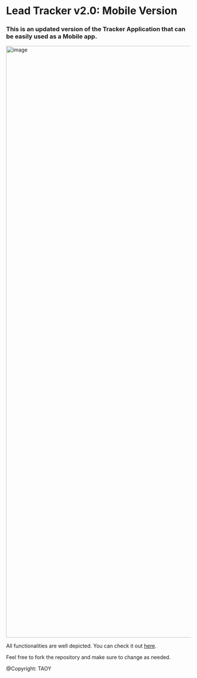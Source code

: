 # Lead Tracker v2.0: Mobile Version

### This is an updated version of the Tracker Application that can be easily used as a Mobile app.

<img width="3024" height="1614" alt="image" src="https://github.com/user-attachments/assets/aa2d8421-4686-48f6-bcf9-d2d042d23bdc" />

All functionalities are well depicted. You can check it out [here](https://leadtrackerr.netlify.app/).

Feel free to fork the repository and make sure to change as needed.

@Copyright: TAOY

